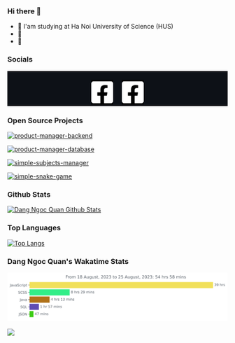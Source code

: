 ### Hi there 👋

- 📖 I'am studying at Ha Noi University of Science (HUS)
- 🌱 
- 💬 


### Socials
<div class="container">
  <a href="https://www.facebook.com/dangngocquan104" class="logo">
    <img src="images/square-facebook.svg" class="img"><img/>
  </a>
  <a class="logo">
    <img src="images/square-facebook.svg" class="img"><img/>
  </a>
</div>


<!-- CSS -->

<style>
  :root {
    --primary-color: #0d1117;
    /* --primary-color: #000; */

  }

  .container {
    display: flex;
    justify-content: center;
    width: 100%;
    background-color: var(--primary-color);
  }

  .logo {
    width: 50px;
    margin-top: 20px;
    padding-left: 10px;
    padding-right: 10px;
    transition: 1s;
  }

  .img {
    filter: invert(99%) sepia(89%) saturate(0%) hue-rotate(299deg) brightness(101%) contrast(101%);
  }

  .logo:hover {
    box-shadow: 0px 10px 10px 0px #fff;
    transform: translateY(-20px);
    cursor: pointer;
  }

</style>



### Open Source Projects

 [![product-manager-backend](https://github-readme-stats.vercel.app/api/pin/?username=dangngocquan&repo=product-manager-backend&theme=midnight-purple)](https://github.com/dangngocquan/product-manager-backend)

 [![product-manager-database](https://github-readme-stats.vercel.app/api/pin/?username=dangngocquan&repo=product-manager-database&theme=midnight-purple)](https://github.com/dangngocquan/product-manager-database)
 
 [![simple-subjects-manager](https://github-readme-stats.vercel.app/api/pin/?username=dangngocquan&repo=simple_subjects_manager&theme=midnight-purple)](https://github.com/dangngocquan/simple_subjects_manager)
 
[![simple-snake-game](https://github-readme-stats.vercel.app/api/pin/?username=dangngocquan&repo=SimpleSnakeGame&theme=midnight-purple)](https://github.com/dangngocquan/SimpleSnakeGame)



### Github Stats
[![Dang Ngoc Quan Github Stats](https://github-readme-stats.vercel.app/api?username=dangngocquan&count_private=true&theme=chartreuse-dark&show_icons=true)](https://github.com/dangngocquan)


### Top Languages
[![Top Langs](https://github-readme-stats.vercel.app/api/top-langs/?username=dangngocquan&langs_count=16&theme=midnight-purple)](https://github.com/dangngocquan)


### Dang Ngoc Quan's Wakatime Stats
<img
  src="https://github.com/dangngocquan/dangngocquan/blob/master/images/stat.svg"
  alt="Dang Ngoc Quan's Wakatime Stats"
/>

[![](https://komarev.com/ghpvc/?username=dangngocquan&color=brightgreen&style=plastic)](https://github.com/dangngocquan)
